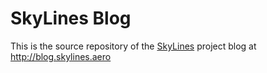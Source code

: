 # SkyLines Blog

This is the source repository of the [SkyLines](https://www.skylines.aero) project blog at <http://blog.skylines.aero>

